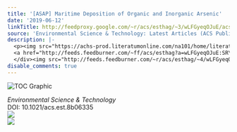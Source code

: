```yaml
---
title: '[ASAP] Maritime Deposition of Organic and Inorganic Arsenic'
date: '2019-06-12'
linkTitle: http://feedproxy.google.com/~r/acs/esthag/~3/wLFGyeqOJuE/acs.est.8b06335
source: 'Environmental Science & Technology: Latest Articles (ACS Publications)'
description: |-
  <p><img src="https://achs-prod.literatumonline.com/na101/home/literatum/publisher/achs/journals/content/esthag/0/esthag.ahead-of-print/acs.est.8b06335/20190612/images/medium/es-2018-063352_0009.gif" alt="TOC Graphic"/></p><div><cite>Environmental Science & Technology</cite></div><div>DOI: 10.1021/acs.est.8b06335</div><div class="feedflare">
  <a href="http://feeds.feedburner.com/~ff/acs/esthag?a=wLFGyeqOJuE:SRYzNxq-6GA:yIl2AUoC8zA"><img src="http://feeds.feedburner.com/~ff/acs/esthag?d=yIl2AUoC8zA" border="0"></img></a>
  </div><img src="http://feeds.feedburner.com/~r/acs/esthag/~4/wLFGyeqOJuE" ...
disable_comments: true
---
```

<p><img src="https://achs-prod.literatumonline.com/na101/home/literatum/publisher/achs/journals/content/esthag/0/esthag.ahead-of-print/acs.est.8b06335/20190612/images/medium/es-2018-063352_0009.gif" alt="TOC Graphic"/></p><div><cite>Environmental Science & Technology</cite></div><div>DOI: 10.1021/acs.est.8b06335</div><div class="feedflare">
<a href="http://feeds.feedburner.com/~ff/acs/esthag?a=wLFGyeqOJuE:SRYzNxq-6GA:yIl2AUoC8zA"><img src="http://feeds.feedburner.com/~ff/acs/esthag?d=yIl2AUoC8zA" border="0"></img></a>
</div><img src="http://feeds.feedburner.com/~r/acs/esthag/~4/wLFGyeqOJuE" ...